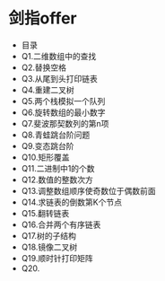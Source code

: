 # 剑指offer
- 目录
- Q1.二维数组中的查找
- Q2.替换空格
- Q3.从尾到头打印链表
- Q4.重建二叉树
- Q5.两个栈模拟一个队列
- Q6.旋转数组的最小数字
- Q7.斐波那契数列的第n项
- Q8.青蛙跳台阶问题
- Q9.变态跳台阶
- Q10.矩形覆盖
- Q11.二进制中1的个数
- Q12.数值的整数次方
- Q13.调整数组顺序使奇数位于偶数前面
- Q14.求链表的倒数第K个节点
- Q15.翻转链表
- Q16.合并两个有序链表
- Q17.树的子结构
- Q18.镜像二叉树
- Q19.顺时针打印矩阵
- Q20.

